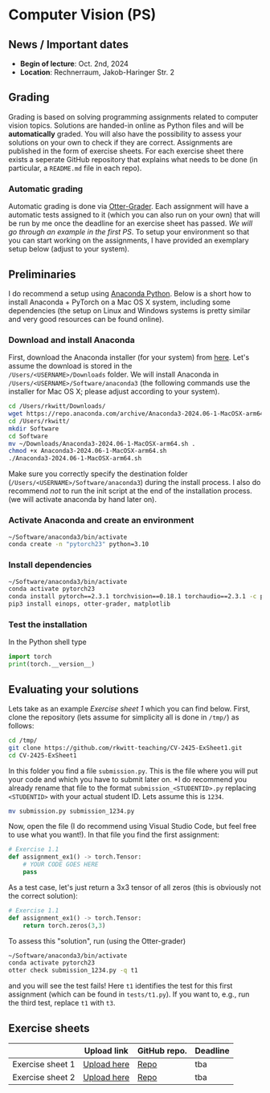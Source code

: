 # Computer Vision (PS)

## News / Important dates

- **Begin of lecture**: Oct. 2nd, 2024 
- **Location**: Rechnerraum, Jakob-Haringer Str. 2

## Grading

Grading is based on solving programming assignments related to computer vision topics. 
Solutions are handed-in online as Python files and will be **automatically** graded. You will also have the possibility to assess your solutions on your own to check if they are correct. 
Assignments are published in the form of exercise sheets. For each exercise sheet there exists a 
seperate GitHub repository that explains what needs to be done (in particular, a `README.md` file in 
each repo).

### Automatic grading

Automatic grading is done via [Otter-Grader](https://otter-grader.readthedocs.io/en/latest/). Each assignment will have a automatic tests assigned to it (which you can also run on your own) that will be run by me once the deadline for an exercise sheet has passed. *We will go through an example in the first PS*. To setup your environment so that you can start working on the assignments, I have provided an exemplary setup below (adjust to your system).

## Preliminaries

I do recommend a setup using [Anaconda Python](https://www.anaconda.com/products/individual). Below is a short how to install Anaconda + PyTorch on a Mac OS X system, including some dependencies (the setup on Linux and Windows systems is pretty similar and very good resources can be found online).

### Download and install Anaconda

First, download the Anaconda installer (for your system) from [here](https://www.anaconda.com/products/individual). Let's assume the download is stored in the  
`/Users/<USERNAME>/Downloads` folder. We will install Anaconda in `/Users/<USERNAME>/Software/anaconda3` (the following commands use the installer for Mac OS X; please adjust according to your system).

```bash
cd /Users/rkwitt/Downloads/
wget https://repo.anaconda.com/archive/Anaconda3-2024.06-1-MacOSX-arm64.sh
cd /Users/rkwitt/
mkdir Software
cd Software
mv ~/Downloads/Anaconda3-2024.06-1-MacOSX-arm64.sh .
chmod +x Anaconda3-2024.06-1-MacOSX-arm64.sh
./Anaconda3-2024.06-1-MacOSX-arm64.sh
```

Make sure you correctly specify the destination folder (`/Users/<USERNAME>/Software/anaconda3`) during the install process. I also do recommend *not* to run the init script at the end of the installation process.
(we will activate anaconda by hand later on).

### Activate Anaconda and create an environment

```bash
~/Software/anaconda3/bin/activate
conda create -n "pytorch23" python=3.10
```

### Install dependencies

```bash
~/Software/anaconda3/bin/activate
conda activate pytorch23
conda install pytorch==2.3.1 torchvision==0.18.1 torchaudio==2.3.1 -c pytorch
pip3 install einops, otter-grader, matplotlib
```

### Test the installation

In the Python shell type

```python
import torch
print(torch.__version__)
```

## Evaluating your solutions

Lets take as an example *Exercise sheet 1* which you can find below. First, clone the repository (lets assume for simplicity all is done in `/tmp/`)
as follows:

```bash
cd /tmp/
git clone https://github.com/rkwitt-teaching/CV-2425-ExSheet1.git
cd CV-2425-ExSheet1
```

In this folder you find a file `submission.py`. This is the file where you will put your code and which you have to submit later on. *I do recommend you already rename that file to the format `submission_<STUDENTID>.py` replacing `<STUDENTID>` with your actual student ID. Lets assume this is `1234`.

```bash
mv submission.py submission_1234.py
```

Now, open the file (I do recommend using Visual Studio Code, but feel free to use what you want!). In that file you find the first assignment:

```python
# Exercise 1.1
def assignment_ex1() -> torch.Tensor:
    # YOUR CODE GOES HERE
    pass
```

As a test case, let's just return a 3x3 tensor of all zeros (this is obviously not the correct solution):

```python
# Exercise 1.1
def assignment_ex1() -> torch.Tensor:
    return torch.zeros(3,3)
```

To assess this "solution", run (using the Otter-grader)

```bash
~/Software/anaconda3/bin/activate
conda activate pytorch23
otter check submission_1234.py -q t1 
```

and you will see the test fails! Here `t1` identifies the test for this first assignment (which can be found in `tests/t1.py`). If you want to, e.g., run the third test, replace `t1` with `t3`.

## Exercise sheets

|  | Upload link | GitHub repo. | Deadline |
|----------|----------|----------|---------|
| Exercise sheet 1    | [Upload here](https://plusacat-my.sharepoint.com/:f:/g/personal/roland_kwitt_plus_ac_at/Er6gH4qEOe5OgwCMIVe9KkQBjb4WuKWXwWa6wiG3BILN_w)    | [Repo](https://github.com/rkwitt-teaching/CV-2425-ExSheet1/tree/main)    | tba |
| Exercise sheet 2    | [Upload here](https://plusacat-my.sharepoint.com/:f:/g/personal/roland_kwitt_plus_ac_at/Ehr9cWjH1q1FrfU962BtoqABzNRCMFPLMuUGnWgCsl4JqA)    | [Repo](https://github.com/rkwitt-teaching/CV-2425-ExSheet2) | tba    |
